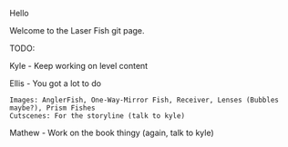 Hello

Welcome to the Laser Fish git page.

TODO:

Kyle - Keep working on level content

Ellis - You got a lot to do

	Images: AnglerFish, One-Way-Mirror Fish, Receiver, Lenses (Bubbles maybe?), Prism Fishes
	Cutscenes: For the storyline (talk to kyle)

Mathew - Work on the book thingy (again, talk to kyle)
